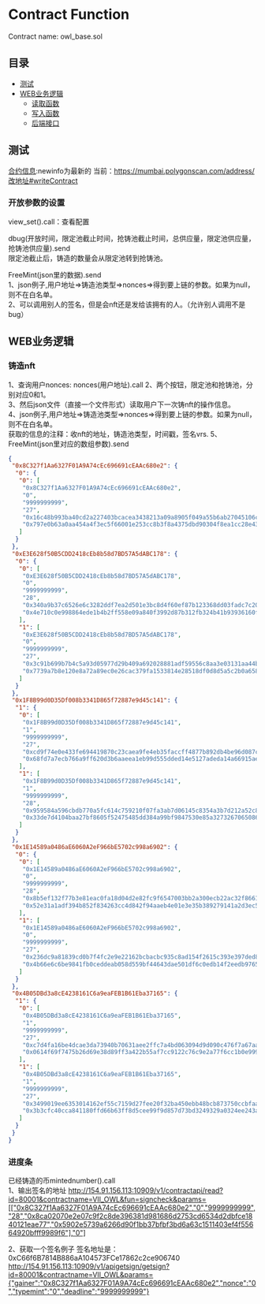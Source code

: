 # Contract Function
Contract name: owl_base.sol
## 目录
* [测试](#测试)
* [WEB业务逻辑](#WEB业务逻辑)
    * [读取函数](#读取函数)
    * [写入函数](#写入函数)
    * [后端接口](#后端接口)
## 测试
[合约信息](../Hardhat_Contract/deployments/newinfo/):newinfo为最新的
当前：https://mumbai.polygonscan.com/address/改地址#writeContract

### 开放参数的设置
view_set().call：查看配置

dbug(开放时间，限定池截止时间，抢铸池截止时间，总供应量，限定池供应量，抢铸池供应量).send  
限定池截止后，铸造的数量会从限定池转到抢铸池。  

FreeMint(json里的数据).send  
1、json例子,用户地址=>铸造池类型=>nonces=>得到要上链的参数。如果为null，则不在白名单。  
2、可以调用别人的签名，但是会nft还是发给该拥有的人。（允许别人调用不是bug）

## WEB业务逻辑
### 铸造nft  
1、查询用户nonces: nonces(用户地址).call
2、两个按钮，限定池和抢铸池，分别对应0和1。  
3、然后json文件（直接一个文件形式）读取用户下一次铸nft的操作信息。  
4、json例子,用户地址=>铸造池类型=>nonces=>得到要上链的参数。如果为null，则不在白名单。  
获取的信息的注释：收nft的地址，铸造池类型，时间戳，签名vrs.
5、FreeMint(json里对应的数组参数).send
```json
{
 "0x8C327f1Aa6327F01A9A74cEc696691cEAAc680e2": {
  "0": {
   "0": [
    "0x8C327f1Aa6327F01A9A74cEc696691cEAAc680e2",
    "0",
    "9999999999",
    "27",
    "0x16c48b993ba40cd2a227403bcacea3438213a09a8905f049a55b6ab27045106c",
    "0x797e0b63a0aa454a4f3ec5f66001e253cc8b3f8a4375dbd90304f8ea1cc28e43"
   ]
  }
 },
 "0xE3E628f50B5CDD2418cEb8b58d7BD57A5dABC178": {
  "0": {
   "0": [
    "0xE3E628f50B5CDD2418cEb8b58d7BD57A5dABC178",
    "0",
    "9999999999",
    "28",
    "0x340a9b37c6526e6c3282ddf7ea2d501e3bc8d4f60ef87b123368dd03fadc7c20",
    "0x4e710c0e998864ede1b4b2ff558e09a840f3992d87b312fb324b41b93936160f"
   ],
   "1": [
    "0xE3E628f50B5CDD2418cEb8b58d7BD57A5dABC178",
    "0",
    "9999999999",
    "27",
    "0x3c91b699b7b4c5a93d05977d29b409a692028881adf59556c8aa3e03131aa44b",
    "0x7739a7b8e120e8a72a89ec0e26cac379fa1533814e28518df0d8d5a5c2b0a658"
   ]
  }
 },
 "0x1F8B99d0D35Df008b3341D865f72887e9d45c141": {
  "1": {
   "0": [
    "0x1F8B99d0D35Df008b3341D865f72887e9d45c141",
    "1",
    "9999999999",
    "27",
    "0xcd9f74e0e433fe694419870c23caea9fe4eb35faccff4877b892db4be96d087c",
    "0x68fd7a7ecb766a9ff620d3b6aaeea1eb99d555dded14e5127adeda14a66915ae"
   ],
   "1": [
    "0x1F8B99d0D35Df008b3341D865f72887e9d45c141",
    "1",
    "9999999999",
    "28",
    "0x959584a596cbdb770a5fc614c759210f07fa3ab7d06145c8354a3b7d212a52c8",
    "0x33de7d4104baa27bf8605f52475485dd384a99bf9847530e85a3273267065086"
   ]
  }
 },
 "0x1E14589a0486aE6060A2eF966bE5702c998a6902": {
  "0": {
   "0": [
    "0x1E14589a0486aE6060A2eF966bE5702c998a6902",
    "0",
    "9999999999",
    "28",
    "0x8b5ef132f77b3e81eac0fa18d04d2e82fc9f6547003bb2a300ecb22ac32f8661",
    "0x52e31a1adf394b852f834263cc4d842f94aaeb4e01e3e35b389279141a2d3ec5"
   ],
   "1": [
    "0x1E14589a0486aE6060A2eF966bE5702c998a6902",
    "0",
    "9999999999",
    "27",
    "0x236dc9a81839cd0b7f4fc2e9e22162bcbacbc935c8ad154f2615c393e397ded8",
    "0x4b66e6c6be9841fb0ceddeab058d559bf44643dae501df6c0edb14f2eedb9765"
   ]
  }
 },
 "0x4B05DBd3a8cE4238161C6a9eaFEB1B61Eba37165": {
  "1": {
   "0": [
    "0x4B05DBd3a8cE4238161C6a9eaFEB1B61Eba37165",
    "1",
    "9999999999",
    "27",
    "0xc7d4fa16be4dcae3da73940b70631aee2ffc7a4bd063094d9d090c476f7a67aa",
    "0x0614f69f7475b26d69e38d89ff3a422b55af7cc9122c76c9e2a77f6cc1b0e999"
   ],
   "1": [
    "0x4B05DBd3a8cE4238161C6a9eaFEB1B61Eba37165",
    "1",
    "9999999999",
    "27",
    "0x3499019ee6353014162ef55c7159d27fee20f32ba450ebb48bcb873750ccbfaa",
    "0x3b3cfc40cca841180ffd66b63ff8d5cee99f9d857d73bd3249329a0324ee243a"
   ]
  }
 }
}
```
### 进度条
已经铸造的币mintednumber().call  
1、输出签名的地址
http://154.91.156.113:10909/v1/contractapi/read?id=80001&contractname=VII_OWL&fun=signcheck&params=[["0x8C327f1Aa6327F01A9A74cEc696691cEAAc680e2","0","9999999999","28","0x8ca02070e2e07c9f2c8de396381d981686d2753cd6534d2dbfce1840121eae77","0x5902e5739a6266d90f1bb37bfbf3bd6a63c1511403ef4f55664920bfff9989f6"],"0"]

2、获取一个签名例子 签名地址是：0xC66f6B7814B886aA104573FCe17862c2ce906740
http://154.91.156.113:10909/v1/apigetsign/getsign?id=80001&contractname=VII_OWL&params={"gainer":"0x8C327f1Aa6327F01A9A74cEc696691cEAAc680e2","nonce":"0","typemint":"0","deadline":"9999999999"}